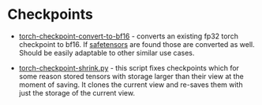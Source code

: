 # Checkpoints

- [torch-checkpoint-convert-to-bf16](./torch-checkpoint-convert-to-bf16) - converts an existing fp32 torch checkpoint to bf16. If [safetensors](https://github.com/huggingface/safetensors/) are found those are converted as well. Should be easily adaptable to other similar use cases.

- [torch-checkpoint-shrink.py](./torch-checkpoint-shrink.py) - this script fixes checkpoints which for some reason stored tensors with storage larger than their view at the moment of saving. It clones the current view and re-saves them with just the storage of the current view.
